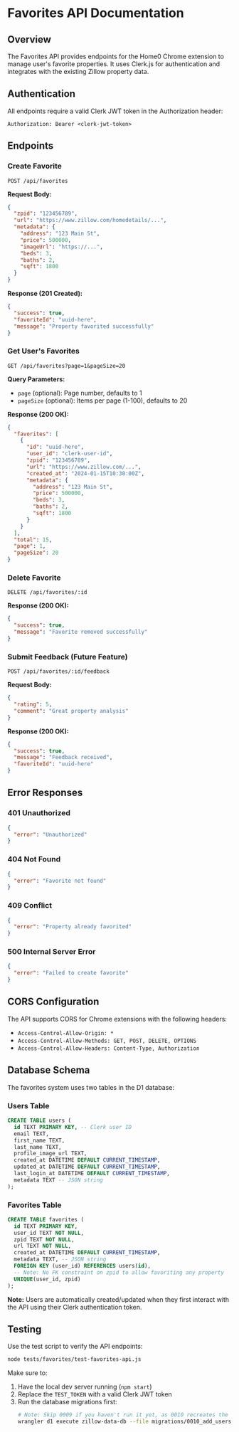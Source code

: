 # Favorites API Documentation

## Overview

The Favorites API provides endpoints for the Home0 Chrome extension to manage user's favorite properties. It uses Clerk.js for authentication and integrates with the existing Zillow property data.

## Authentication

All endpoints require a valid Clerk JWT token in the Authorization header:

```
Authorization: Bearer <clerk-jwt-token>
```

## Endpoints

### Create Favorite
```
POST /api/favorites
```

**Request Body:**
```json
{
  "zpid": "123456789",
  "url": "https://www.zillow.com/homedetails/...",
  "metadata": {
    "address": "123 Main St",
    "price": 500000,
    "imageUrl": "https://...",
    "beds": 3,
    "baths": 2,
    "sqft": 1800
  }
}
```

**Response (201 Created):**
```json
{
  "success": true,
  "favoriteId": "uuid-here",
  "message": "Property favorited successfully"
}
```

### Get User's Favorites
```
GET /api/favorites?page=1&pageSize=20
```

**Query Parameters:**
- `page` (optional): Page number, defaults to 1
- `pageSize` (optional): Items per page (1-100), defaults to 20

**Response (200 OK):**
```json
{
  "favorites": [
    {
      "id": "uuid-here",
      "user_id": "clerk-user-id",
      "zpid": "123456789",
      "url": "https://www.zillow.com/...",
      "created_at": "2024-01-15T10:30:00Z",
      "metadata": {
        "address": "123 Main St",
        "price": 500000,
        "beds": 3,
        "baths": 2,
        "sqft": 1800
      }
    }
  ],
  "total": 15,
  "page": 1,
  "pageSize": 20
}
```

### Delete Favorite
```
DELETE /api/favorites/:id
```

**Response (200 OK):**
```json
{
  "success": true,
  "message": "Favorite removed successfully"
}
```

### Submit Feedback (Future Feature)
```
POST /api/favorites/:id/feedback
```

**Request Body:**
```json
{
  "rating": 5,
  "comment": "Great property analysis"
}
```

**Response (200 OK):**
```json
{
  "success": true,
  "message": "Feedback received",
  "favoriteId": "uuid-here"
}
```

## Error Responses

### 401 Unauthorized
```json
{
  "error": "Unauthorized"
}
```

### 404 Not Found
```json
{
  "error": "Favorite not found"
}
```

### 409 Conflict
```json
{
  "error": "Property already favorited"
}
```

### 500 Internal Server Error
```json
{
  "error": "Failed to create favorite"
}
```

## CORS Configuration

The API supports CORS for Chrome extensions with the following headers:
- `Access-Control-Allow-Origin: *`
- `Access-Control-Allow-Methods: GET, POST, DELETE, OPTIONS`
- `Access-Control-Allow-Headers: Content-Type, Authorization`

## Database Schema

The favorites system uses two tables in the D1 database:

### Users Table
```sql
CREATE TABLE users (
  id TEXT PRIMARY KEY, -- Clerk user ID
  email TEXT,
  first_name TEXT,
  last_name TEXT,
  profile_image_url TEXT,
  created_at DATETIME DEFAULT CURRENT_TIMESTAMP,
  updated_at DATETIME DEFAULT CURRENT_TIMESTAMP,
  last_login_at DATETIME DEFAULT CURRENT_TIMESTAMP,
  metadata TEXT -- JSON string
);
```

### Favorites Table
```sql
CREATE TABLE favorites (
  id TEXT PRIMARY KEY,
  user_id TEXT NOT NULL,
  zpid TEXT NOT NULL,
  url TEXT NOT NULL,
  created_at DATETIME DEFAULT CURRENT_TIMESTAMP,
  metadata TEXT, -- JSON string
  FOREIGN KEY (user_id) REFERENCES users(id),
  -- Note: No FK constraint on zpid to allow favoriting any property
  UNIQUE(user_id, zpid)
);
```

**Note:** Users are automatically created/updated when they first interact with the API using their Clerk authentication token.

## Testing

Use the test script to verify the API endpoints:

```bash
node tests/favorites/test-favorites-api.js
```

Make sure to:
1. Have the local dev server running (`npm start`)
2. Replace the `TEST_TOKEN` with a valid Clerk JWT token
3. Run the database migrations first:
   ```bash
   # Note: Skip 0009 if you haven't run it yet, as 0010 recreates the favorites table
   wrangler d1 execute zillow-data-db --file migrations/0010_add_users_table.sql
   ```